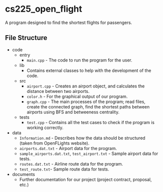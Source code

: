 # cs225_open_flight
A program designed to find the shortest flights for passengers.


## File Structure
- code
  - entry
    - `main.cpp` - The code to run the program for the user.
  - lib
    - Contains external classes to help with the development of the code.
  - src
    - `airport.cpp` - Creates an airport object, and calculates the distance between two airports.
    - `color.h` - For the graphical output of our program.
    - `graph.cpp` - The main processes of the program; read files, create the connected graph, find the shortest paths between airports using BFS and betweeness centrality.
  - tests
    - `test.cpp` - Contains all the test cases to check if the program is working correctly.
- data
  - `Information.md` - Describes how the data should be structured (taken from OpenFLights website).
  - `airports.dat.txt` - Airport data for the program.
  - `sample_airports.dat.txt`, `test_airport.txt` - Sample airport data for tests.
  - `routes.dat.txt` - Airline route data for the program.
  - `test_route.txt`- Sample route data for tests.
- documents
  - Further documentation for our project (project contract, proposal, etc.)
